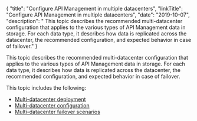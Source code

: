 {
"title": "Configure API Management in multiple datacenters",
"linkTitle": "Configure API Management in multiple datacenters",
"date": "2019-10-07",
"description": " This topic describes the recommended multi-datacenter configuration that applies to the various types of API Management data in storage. For each data type, it describes how data is replicated across the datacenter, the recommended configuration, and expected behavior in case of failover."
}
﻿

This topic describes the recommended multi-datacenter configuration that applies to the various types of API Management data in storage. For each data type, it describes how data is replicated across the datacenter, the recommended configuration, and expected behavior in case of failover.

This topic includes the following:

-   [Multi-datacenter deployment](../../multi_datacenter_intro.htm#top)
-   [Multi-datacenter configuration](../../multi_datacenter_config.htm#Initial)
-   [Multi-datacenter failover scenarios](../../multi_datacenter_failover.htm#Secure)

